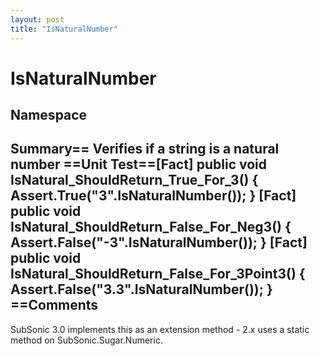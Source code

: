 ```yaml
---
layout: post
title: "IsNaturalNumber"
---
```


# IsNaturalNumber



<h2>Namespace</h2>

 
  

<h2>Summary== Verifies if a string is a natural number  ==Unit Test==[Fact] public void IsNatural_ShouldReturn_True_For_3() {     Assert.True("3".IsNaturalNumber()); }  [Fact] public void IsNatural_ShouldReturn_False_For_Neg3() {     Assert.False("-3".IsNaturalNumber()); } [Fact] public void IsNatural_ShouldReturn_False_For_3Point3() {     Assert.False("3.3".IsNaturalNumber()); }  ==Comments</h2>

 SubSonic 3.0 implements this as an extension method - 2.x uses a static method on SubSonic.Sugar.Numeric.

